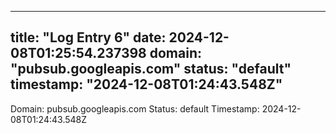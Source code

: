
---
title: "Log Entry 6"
date: 2024-12-08T01:25:54.237398
domain: "pubsub.googleapis.com"
status: "default"
timestamp: "2024-12-08T01:24:43.548Z"
---

Domain: pubsub.googleapis.com
Status: default
Timestamp: 2024-12-08T01:24:43.548Z
